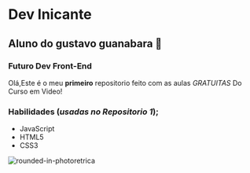 # Dev Inicante
## Aluno do gustavo guanabara 🖖
### Futuro Dev **Front-End**

Olá,Este é o meu **primeiro** repositorio feito com as aulas *GRATUITAS* Do Curso em Video!

### Habilidades (__*usadas no Repositorio 1*__); 
* JavaScript
* HTML5
* CSS3

![rounded-in-photoretrica](https://github.com/user-attachments/assets/5d6ff55f-d75c-42e6-a500-b6e692a90c88)





